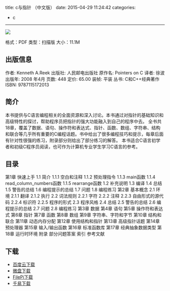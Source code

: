 title: c与指针 （中文版）
date: 2015-04-29 11:24:42
categories:
  - c
---

![](http://img5.douban.com/lpic/s2996168.jpg)

格式：PDF
类型：扫描版
大小：11.1M

<!--more-->

## 出版信息 ##

作者: Kenneth A.Reek 
出版社: 人民邮电出版社
原作名: Pointers on C
译者: 徐波 
出版年: 2008 年4月
页数: 448
定价: 65.00
装帧: 平装
丛书: C和C++经典著作
ISBN: 9787115172013

## 简介 ##

本书提供与C语言编程相关的全面资源和深入讨论。本书通过对指针的基础知识和高级特性的探讨，帮助程序员把指针的强大功能融入到自己的程序中去。
全书共18章，覆盖了数据、语句、操作符和表达式、指针、函数、数组、字符串、结构和联合等几乎所有重要的C编程话题。书中给出了很多编程技巧和提示，每章后面有针对性很强的练习，附录部分则给出了部分练习的解答。
本书适合C语言初学者和初级C程序员阅读，也可作为计算机专业学生学习C语言的参考。

## 目录 ##

第1章 快速上手
1.1 简介
1.1.1 空白和注释
1.1.2 预处理指令
1.1.3 main函数
1.1.4 read_column_numbers函数
1.1.5 rearrange函数
1.2 补充说明
1.3 编译
1.4 总结
1.5 警告的总结
1.6 编程提示的总结
1.7 问题
1.8 编程练习
第2章 基本概念
2.1 环境
2.1.1 翻译
2.1.2 执行
2.2 词法规则
2.2.1 字符
2.2.2 注释
2.2.3 自由形式的源代码
2.2.4 标识符
2.2.5 程序的形式
2.3 程序风格
2.4 总结
2.5 警告的总结
2.6 编程提示的总结
2.7 问题
2.8 编程练习
第3章 数据
第4章 语句
第5章 操作符和表达式
第6章 指针
第7章 函数
第8章 数组
第9章 字符串、字符和字节
第10章 结构和联合
第11章 动态内存分配
第12章 使用结构和指针
第13章 高级指针话题
第14章 预处理器
第15章 输入/输出函数
第16章 标准函数库
第17章 经典抽象数据类型
第18章 运行时环境
附录 部分问题答案
索引
参考文献

## 下载 ##

* [百度云下载](http://pan.baidu.com/s/1hqzR5x6)
* [微盘下载](http://vdisk.weibo.com/s/aADaW4YROT3FD)
* [FilePi下载](http://filepi.com/i/U1kjade)
* [千易下载](http://1000eb.com/1gg20)
